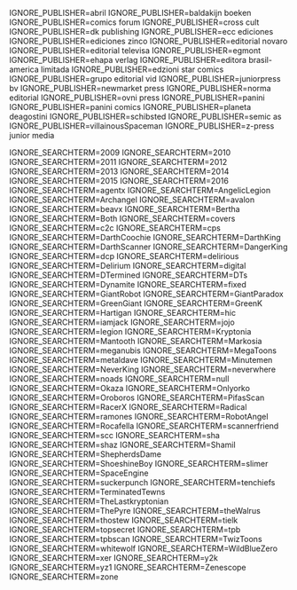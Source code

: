 IGNORE_PUBLISHER=abril
IGNORE_PUBLISHER=baldakijn boeken
IGNORE_PUBLISHER=comics forum
IGNORE_PUBLISHER=cross cult
IGNORE_PUBLISHER=dk publishing
IGNORE_PUBLISHER=ecc ediciones
IGNORE_PUBLISHER=ediciones zinco
IGNORE_PUBLISHER=editorial novaro
IGNORE_PUBLISHER=editorial televisa
IGNORE_PUBLISHER=egmont
IGNORE_PUBLISHER=ehapa verlag
IGNORE_PUBLISHER=editora brasil-america limitada
IGNORE_PUBLISHER=edzioni star comics
IGNORE_PUBLISHER=grupo editorial vid
IGNORE_PUBLISHER=juniorpress bv
IGNORE_PUBLISHER=newmarket press
IGNORE_PUBLISHER=norma editorial
IGNORE_PUBLISHER=ovni press
IGNORE_PUBLISHER=panini
IGNORE_PUBLISHER=panini comics
IGNORE_PUBLISHER=planeta deagostini
IGNORE_PUBLISHER=schibsted
IGNORE_PUBLISHER=semic as
IGNORE_PUBLISHER=villainousSpaceman
IGNORE_PUBLISHER=z-press junior media

IGNORE_SEARCHTERM=2009
IGNORE_SEARCHTERM=2010
IGNORE_SEARCHTERM=2011
IGNORE_SEARCHTERM=2012
IGNORE_SEARCHTERM=2013
IGNORE_SEARCHTERM=2014
IGNORE_SEARCHTERM=2015
IGNORE_SEARCHTERM=2016
IGNORE_SEARCHTERM=agentx
IGNORE_SEARCHTERM=AngelicLegion
IGNORE_SEARCHTERM=Archangel
IGNORE_SEARCHTERM=avalon
IGNORE_SEARCHTERM=beavx
IGNORE_SEARCHTERM=Bertha
IGNORE_SEARCHTERM=Both
IGNORE_SEARCHTERM=covers
IGNORE_SEARCHTERM=c2c
IGNORE_SEARCHTERM=cps
IGNORE_SEARCHTERM=DarthCoochie
IGNORE_SEARCHTERM=DarthKing
IGNORE_SEARCHTERM=DarthScanner
IGNORE_SEARCHTERM=DangerKing
IGNORE_SEARCHTERM=dcp
IGNORE_SEARCHTERM=delirious
IGNORE_SEARCHTERM=Delirium
IGNORE_SEARCHTERM=digital
IGNORE_SEARCHTERM=DTermined
IGNORE_SEARCHTERM=DTs
IGNORE_SEARCHTERM=Dynamite
IGNORE_SEARCHTERM=fixed
IGNORE_SEARCHTERM=GiantRobot
IGNORE_SEARCHTERM=GiantParadox
IGNORE_SEARCHTERM=GreenGiant
IGNORE_SEARCHTERM=GreenK
IGNORE_SEARCHTERM=Hartigan
IGNORE_SEARCHTERM=hic
IGNORE_SEARCHTERM=iamjack
IGNORE_SEARCHTERM=jojo
IGNORE_SEARCHTERM=legion
IGNORE_SEARCHTERM=Kryptonia
IGNORE_SEARCHTERM=Mantooth
IGNORE_SEARCHTERM=Markosia
IGNORE_SEARCHTERM=meganubis
IGNORE_SEARCHTERM=MegaToons
IGNORE_SEARCHTERM=metaldave
IGNORE_SEARCHTERM=Minutemen
IGNORE_SEARCHTERM=NeverKing
IGNORE_SEARCHTERM=neverwhere
IGNORE_SEARCHTERM=noads
IGNORE_SEARCHTERM=null
IGNORE_SEARCHTERM=Okaza
IGNORE_SEARCHTERM=Onlyorko
IGNORE_SEARCHTERM=Oroboros
IGNORE_SEARCHTERM=PifasScan
IGNORE_SEARCHTERM=RacerX
IGNORE_SEARCHTERM=Radical
IGNORE_SEARCHTERM=ramones
IGNORE_SEARCHTERM=RobotAngel
IGNORE_SEARCHTERM=Rocafella
IGNORE_SEARCHTERM=scannerfriend
IGNORE_SEARCHTERM=scc
IGNORE_SEARCHTERM=sha
IGNORE_SEARCHTERM=shaz
IGNORE_SEARCHTERM=Shamil
IGNORE_SEARCHTERM=ShepherdsDame
IGNORE_SEARCHTERM=ShoeshineBoy
IGNORE_SEARCHTERM=slimer
IGNORE_SEARCHTERM=SpaceEngine
IGNORE_SEARCHTERM=suckerpunch
IGNORE_SEARCHTERM=tenchiefs
IGNORE_SEARCHTERM=TerminatedTewns
IGNORE_SEARCHTERM=TheLastkryptonian
IGNORE_SEARCHTERM=ThePyre
IGNORE_SEARCHTERM=theWalrus
IGNORE_SEARCHTERM=thostew
IGNORE_SEARCHTERM=tielk
IGNORE_SEARCHTERM=topsecret
IGNORE_SEARCHTERM=tpb
IGNORE_SEARCHTERM=tpbscan
IGNORE_SEARCHTERM=TwizToons
IGNORE_SEARCHTERM=whitewolf
IGNORE_SEARCHTERM=WildBlueZero
IGNORE_SEARCHTERM=xer
IGNORE_SEARCHTERM=y2k
IGNORE_SEARCHTERM=yz1
IGNORE_SEARCHTERM=Zenescope
IGNORE_SEARCHTERM=zone